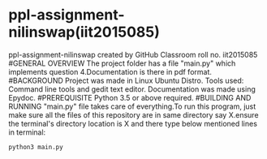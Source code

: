 # ppl-assignment-nilinswap(iit2015085)
ppl-assignment-nilinswap created by GitHub Classroom roll no. iit2015085
#GENERAL OVERVIEW
The project folder has a file "main.py" which implements  question 4.Documentation is there in pdf format.
#BACKGROUND
Project was made in Linux Ubuntu Distro. Tools used: Command line tools and gedit text editor. Documentation was made using Epydoc.
#PREREQUISITE
Python 3.5 or above required.
#BUILDING AND RUNNING
 "main.py" file takes care of everything.To run this program, just make sure all the files of this repository are in same
 directory say X.ensure the terminal's directory location is X and there type below mentioned lines in terminal:
 ```
 python3 main.py
 ```
 
 
 

